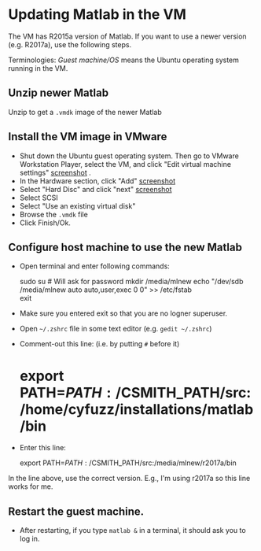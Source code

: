 # Updating Matlab in the VM

The VM has R2015a version of Matlab. If you want to use a newer version (e.g. R2017a), use the following steps.

Terminologies: *Guest machine/OS* means the Ubuntu operating system running in the VM.

## Unzip newer Matlab

Unzip to get a `.vmdk` image of the newer Matlab

## Install the VM image in VMware

 - Shut down the Ubuntu guest operating system. Then go to VMware Workstation Player, select the VM, and 
click "Edit virtual machine settings" [screenshot](https://www.dropbox.com/s/a0muq3zjd2qdnoa/1.PNG?dl=0) . 
 - In the Hardware section, click "Add" [screenshot](https://www.dropbox.com/s/uhahbom0x0jveii/2.PNG?dl=0)
 - Select "Hard Disc" and click "next" [screenshot](https://www.dropbox.com/s/g4cmtt92y38yza5/3.PNG?dl=0)
 - Select SCSI
 - Select "Use an existing virtual disk"
 - Browse the `.vmdk` file
 - Click Finish/Ok.

## Configure host machine to use the new Matlab

 - Open terminal and enter following commands:

    sudo su # Will ask for password
    mkdir /media/mlnew
    echo "/dev/sdb /media/mlnew auto auto,user,exec 0 0" >> /etc/fstab        
    exit

 - Make sure you entered exit so that you are no logner superuser.
 - Open `~/.zshrc` file in some text editor (e.g. `gedit ~/.zshrc`)
 - Comment-out this line: (i.e. by putting `#` before it)

    # export PATH=$PATH:/$CSMITH_PATH/src:/home/cyfuzz/installations/matlab/bin

 - Enter this line:

    export PATH=$PATH:/$CSMITH_PATH/src:/media/mlnew/r2017a/bin

In the line above, use the correct version. E.g., I'm using r2017a so this line works for me.

## Restart the guest machine.

 - After restarting, if you type `matlab &` in a terminal, it should ask you to log in. 
